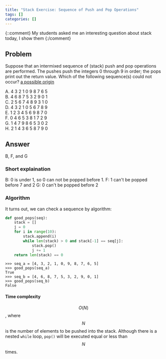 ```yaml
---
title: "Stack Exercise: Sequence of Push and Pop Operations"
tags: []
categories: []
---
```

{::comment}
My students asked me an interesting question about stack today, I show them
{:/comment}

## Problem
Suppose that an intermixed sequence of (stack) push and pop operations are performed. The pushes push the integers 0 through 9 in order; the pops print out the return value. Which of the following sequence(s) could not occur? [a possible origin](https://www.cs.princeton.edu/courses/archive/fall14/cos126/precepts/StackQueueEx.pdf)

A. 4 3 2 1 0 9 8 7 6 5  
B. 4 6 8 7 5 3 2 9 0 1  
C. 2 5 6 7 4 8 9 3 1 0  
D. 4 3 2 1 0 5 6 7 8 9  
E. 1 2 3 4 5 6 9 8 7 0  
F. 0 4 6 5 3 8 1 7 2 9  
G. 1 4 7 9 8 6 5 3 0 2  
H. 2 1 4 3 6 5 8 7 9 0  

## Answer
B, F, and G

### Short explaination
B: 0 is under 1, so 0 can not be popped before 1.
F: 1 can't be popped before 7 and 2
G: 0 can't be popped before 2

### Algorithm
It turns out, we can check a sequence by algorithm:
```python
def good_pops(seq):
    stack = []
    j = 0
    for i in range(10):
        stack.append(i)
        while len(stack) > 0 and stack[-1] == seq[j]:
            stack.pop()
            j += 1
    return len(stack) == 0
```
```console
>>> seq_a = [4, 3, 2, 1, 0, 9, 8, 7, 6, 5]
>>> good_pops(seq_a)
True
>>> seq_b = [4, 6, 8, 7, 5, 3, 2, 9, 0, 1]
>>> good_pops(seq_b)
False
```

#### Time complexity
$$O(N)$$, where $$N$$ is the number of elements to be pushed into the stack. Although there is a nested `while` loop, `pop()` will be executed equal or less than $$N$$ times.
